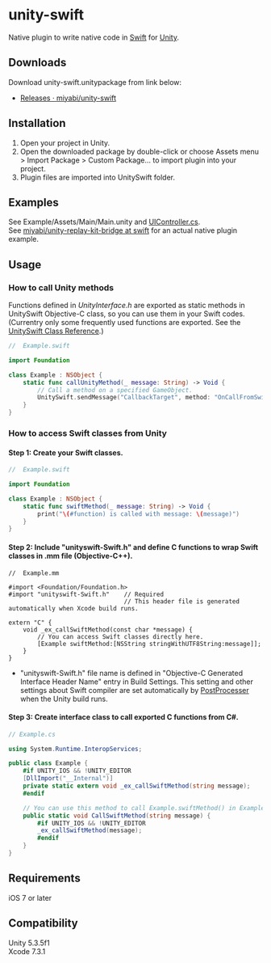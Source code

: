# unity-swift

Native plugin to write native code in [Swift](https://swift.org) for [Unity](http://unity3d.com/).

## Downloads

Download unity-swift.unitypackage from link below:

-   [Releases · miyabi/unity-swift](https://github.com/miyabi/unity-swift/releases)

## Installation

1.  Open your project in Unity.
2.  Open the downloaded package by double-click or choose Assets menu > Import Package > Custom Package... to import plugin into your project.
3.  Plugin files are imported into UnitySwift folder.

## Examples

See Example/Assets/Main/Main.unity and [UIController.cs](./Example/Assets/UIController.cs).  
See [miyabi/unity-replay-kit-bridge at swift](https://github.com/miyabi/unity-replay-kit-bridge/tree/swift) for an actual native plugin example.

## Usage

### How to call Unity methods

Functions defined in *UnityInterface.h* are exported as static methods in UnitySwift Objective-C class, so you can use them in your Swift codes.  
(Currentry only some frequently used functions are exported. See the [UnitySwift Class Reference](./reference.md).)

```swift
//  Example.swift

import Foundation

class Example : NSObject {
    static func callUnityMethod(_ message: String) -> Void {
        // Call a method on a specified GameObject.
        UnitySwift.sendMessage("CallbackTarget", method: "OnCallFromSwift", message:  message)
    }
}
```

### How to access Swift classes from Unity

#### Step 1: Create your Swift classes.

```swift
//  Example.swift

import Foundation

class Example : NSObject {
    static func swiftMethod(_ message: String) -> Void {
        print("\(#function) is called with message: \(message)")
    }
}
```

#### Step 2: Include "unityswift-Swift.h" and define C functions to wrap Swift classes in .mm file (Objective-C++).

```objc
//  Example.mm

#import <Foundation/Foundation.h>
#import "unityswift-Swift.h"    // Required
                                // This header file is generated automatically when Xcode build runs.

extern "C" {
    void _ex_callSwiftMethod(const char *message) {
        // You can access Swift classes directly here.
        [Example swiftMethod:[NSString stringWithUTF8String:message]];
    }
}
```

-   "unityswift-Swift.h" file name is defined in "Objective-C Generated Interface Header Name" entry in Build Settings. This setting and other settings about Swift compiler are set automatically by [PostProcesser](./Example/Assets/UnitySwift/Editor/PostProcessor.cs) when the Unity build runs.

#### Step 3: Create interface class to call exported C functions from C&#x23;.

```csharp
// Example.cs

using System.Runtime.InteropServices;

public class Example {
    #if UNITY_IOS && !UNITY_EDITOR
    [DllImport("__Internal")]
    private static extern void _ex_callSwiftMethod(string message);
    #endif

    // You can use this method to call Example.swiftMethod() in Example.swift from other C# classes.
    public static void CallSwiftMethod(string message) {
        #if UNITY_IOS && !UNITY_EDITOR
        _ex_callSwiftMethod(message);
        #endif
    }
}
```

## Requirements

iOS 7 or later

## Compatibility

Unity 5.3.5f1  
Xcode 7.3.1
